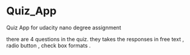 # Quiz_App

Quiz App for udacity nano degree assignment 

there are 4 questions in the quiz.
they takes the responses in free text , radio button , check box formats .  
